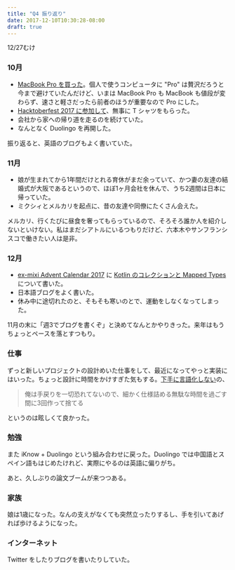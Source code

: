 ```yaml
---
title: "Q4 振り返り"
date: 2017-12-10T10:30:28-08:00
draft: true
---
```


12/27むけ

### 10月

* [MacBook Pro を買った][MBP]。個人で使うコンピュータに "Pro" は贅沢だろうと今まで避けていたんだけど、いまは MacBook Pro も MacBook も値段が変わらず、速さと軽さだったら前者のほうが重要なので Pro にした。
* [Hacktoberfest 2017 に参加して][HF]、無事に T シャツをもらった。
* 会社から家への帰り道を走るのを続けていた。
* なんとなく Duolingo を再開した。

振り返ると、英語のブログもよく書いていた。

### 11月

* 娘が生まれてから1年間だけとれる育休がまだ余っていて、かつ妻の友達の結婚式が大阪であるというので、ほぼ1ヶ月会社を休んで、うち2週間は日本に帰っていた。
* ミクシィとメルカリを起点に、昔の友達や同僚にたくさん会えた。

メルカリ、行くたびに昼食を奢ってもらっているので、そろそろ誰か人を紹介しないといけない。私はまだシアトルにいるつもりだけど、六本木やサンフランシスコで働きたい人は是非。

### 12月

* [ex-mixi Advent Calendar 2017][EXMIXI] に [Kotlin のコレクションと Mapped Types][KOTLIN] について書いた。
* 日本語ブログをよく書いた。
* 休み中に途切れたのと、そもそも寒いのとで、運動をしなくなってしまった。

11月の末に「週3でブログを書くぞ」と決めてなんとかやりきった。来年はもうちょっとペースを落とすつもり。

### 仕事

ずっと新しいプロジェクトの設計めいた仕事をして、最近になってやっと実装にはいった。ちょっと設計に時間をかけすぎた気もする。[下手に言語化しない][SHOKAI]の、

> 俺は手戻りを一切恐れてないので、細かく仕様詰める無駄な時間を過ごす間に3回作って捨てる

というのは眩しくて良かった。

### 勉強

また iKnow + Duolingo という組み合わせに戻った。Duolingo では中国語とスペイン語もはじめたけれど、実際にやるのは英語に偏りがち。

あと、久しぶりの論文ブームが来つつある。

### 家族

娘は1歳になった。なんの支えがなくても突然立ったりするし、手を引いてあげれば歩けるようになった。

### インターネット

Twitter をしたりブログを書いたりしていた。

[MBP]: https://blog.8-p.info/en/2017/10/06/macbook-pro/
[HF]: https://blog.8-p.info/en/2017/10/22/hacktoberfest/
[EXMIXI]: https://qiita.com/advent-calendar/2017/ex-mixi
[KOTLIN]: https://qiita.com/kzys/items/0950372c0a3cb2af5dcd
[SHOKAI]: https://scrapbox.io/shokai/%E4%B8%8B%E6%89%8B%E3%81%AB%E8%A8%80%E8%AA%9E%E5%8C%96%E3%81%97%E3%81%AA%E3%81%84
